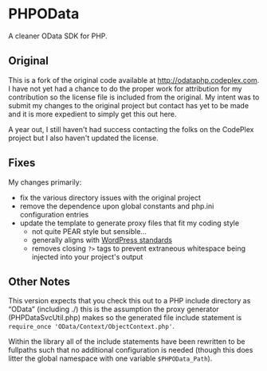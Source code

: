 # PHPOData
A cleaner OData SDK for PHP.

## Original
This is a fork of the original code available at http://odataphp.codeplex.com. I have not yet had a chance to do the proper work for attribution for my contribution so the license file is included from the original. My intent was to submit my changes to the original project but contact has yet to be made and it is more expedient to simply get this out here.

A year out, I still haven't had success contacting the folks on the CodePlex project but I also haven't updated the license.

## Fixes
My changes primarily:

* fix the various directory issues with the original project
* remove the dependence upon global constants and php.ini configuration entries
* update the template to generate proxy files that fit my coding style
	* not quite PEAR style but sensible...
	* generally aligns with [WordPress standards](http://make.wordpress.org/core/handbook/coding-standards/php/)
	* removes closing `?>` tags to prevent extraneous whitespace being injected into your project's output

## Other Notes

This version expects that you check this out to a PHP include directory as “OData” (including ./) this is the assumption the proxy generator (PHPDataSvcUtil.php) makes so the generated file include statement is `require_once 'OData/Context/ObjectContext.php'`.


Within the library all of the include statements have been rewritten to be fullpaths such that no additional configuration is needed (though this does litter the global namespace with one variable `$PHPOData_Path`).